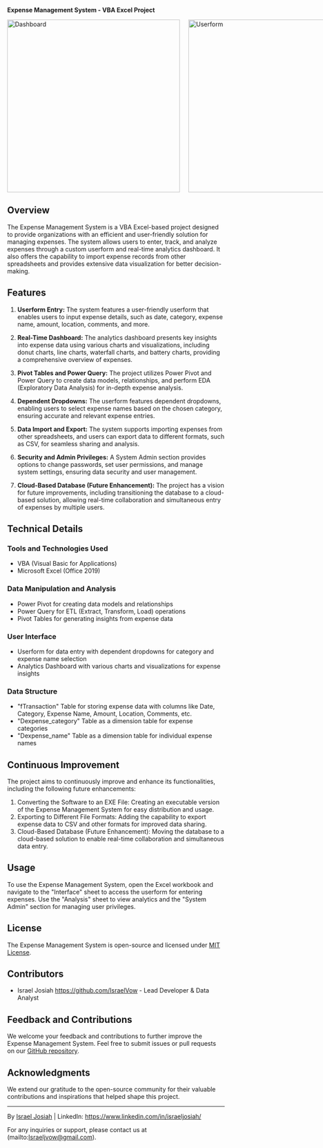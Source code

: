 **Expense Management System - VBA Excel Project**

<div style="display: flex; flex-direction: row;">
  <img src="https://i.imgur.com/fyv3tVj.png" alt="Dashboard" width="400" style="margin-right: 20px;">
  <img src="https://i.imgur.com/yFxloFI.png" alt="Userform" width="400">
</div>


## Overview

The Expense Management System is a VBA Excel-based project designed to provide organizations with an efficient and user-friendly solution for managing expenses. The system allows users to enter, track, and analyze expenses through a custom userform and real-time analytics dashboard. It also offers the capability to import expense records from other spreadsheets and provides extensive data visualization for better decision-making.

## Features

1. **Userform Entry:** The system features a user-friendly userform that enables users to input expense details, such as date, category, expense name, amount, location, comments, and more.

2. **Real-Time Dashboard:** The analytics dashboard presents key insights into expense data using various charts and visualizations, including donut charts, line charts, waterfall charts, and battery charts, providing a comprehensive overview of expenses.

3. **Pivot Tables and Power Query:** The project utilizes Power Pivot and Power Query to create data models, relationships, and perform EDA (Exploratory Data Analysis) for in-depth expense analysis.

4. **Dependent Dropdowns:** The userform features dependent dropdowns, enabling users to select expense names based on the chosen category, ensuring accurate and relevant expense entries.

5. **Data Import and Export:** The system supports importing expenses from other spreadsheets, and users can export data to different formats, such as CSV, for seamless sharing and analysis.

6. **Security and Admin Privileges:** A System Admin section provides options to change passwords, set user permissions, and manage system settings, ensuring data security and user management.

7. **Cloud-Based Database (Future Enhancement):** The project has a vision for future improvements, including transitioning the database to a cloud-based solution, allowing real-time collaboration and simultaneous entry of expenses by multiple users.

## Technical Details

### Tools and Technologies Used

- VBA (Visual Basic for Applications)
- Microsoft Excel (Office 2019)

### Data Manipulation and Analysis

- Power Pivot for creating data models and relationships
- Power Query for ETL (Extract, Transform, Load) operations
- Pivot Tables for generating insights from expense data

### User Interface

- Userform for data entry with dependent dropdowns for category and expense name selection
- Analytics Dashboard with various charts and visualizations for expense insights

### Data Structure

- "fTransaction" Table for storing expense data with columns like Date, Category, Expense Name, Amount, Location, Comments, etc.
- "Dexpense_category" Table as a dimension table for expense categories
- "Dexpense_name" Table as a dimension table for individual expense names

## Continuous Improvement

The project aims to continuously improve and enhance its functionalities, including the following future enhancements:

1. Converting the Software to an EXE File: Creating an executable version of the Expense Management System for easy distribution and usage.
2. Exporting to Different File Formats: Adding the capability to export expense data to CSV and other formats for improved data sharing.
3. Cloud-Based Database (Future Enhancement): Moving the database to a cloud-based solution to enable real-time collaboration and simultaneous data entry.

## Usage

To use the Expense Management System, open the Excel workbook and navigate to the "Interface" sheet to access the userform for entering expenses. Use the "Analysis" sheet to view analytics and the "System Admin" section for managing user privileges.

## License

The Expense Management System is open-source and licensed under [MIT License](link-to-license).

## Contributors

- Israel Josiah https://github.com/IsraelVow - Lead Developer & Data Analyst

## Feedback and Contributions

We welcome your feedback and contributions to further improve the Expense Management System. Feel free to submit issues or pull requests on our [GitHub repository](https://github.com/IsraelVow?tab=repositories).

## Acknowledgments

We extend our gratitude to the open-source community for their valuable contributions and inspirations that helped shape this project.

---

By [Israel Josiah](https://github.com/IsraelVow) | LinkedIn: https://www.linkedin.com/in/israeljosiah/

For any inquiries or support, please contact us at (mailto:Israeljvow@gmail.com).

